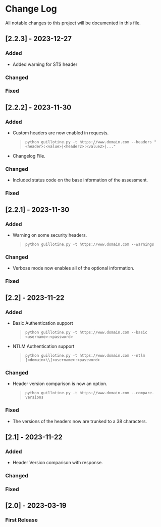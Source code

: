 
# Change Log
All notable changes to this project will be documented in this file.

## [2.2.3] - 2023-12-27
 
### Added
- Added warning for STS header

### Changed

### Fixed

## [2.2.2] - 2023-11-30
 
### Added
- Custom headers are now enabled in requests.
    > `python guillotine.py -t https://www.domain.com --headers "<header>:<value>|<header2>:<value2>|..."`
- Changelog File.

### Changed

- Included status code on the base information of the assessment.

### Fixed

## [2.2.1] - 2023-11-30
 
### Added
- Warning on some security headers.
    > `python guillotine.py -t https://www.domain.com --warnings`

### Changed

- Verbose mode now enables all of the optional information.

### Fixed

## [2.2] - 2023-11-22
 
### Added
- Basic Authentication support
    > `python guillotine.py -t https://www.domain.com --basic <username>:<password>`
- NTLM Authentication support
    > `python guillotine.py -t https://www.domain.com --ntlm [<domain>\\]<username>:<password>`

### Changed

- Header version comparison is now an option.
    > `python guillotine.py -t https://www.domain.com --compare-versions`

### Fixed

- The versions of the headers now are trunked to a 38 characters.
 
## [2.1] - 2023-11-22
 
### Added
 
- Header Version comparison with response.

### Changed
  
### Fixed
 
## [2.0] - 2023-03-19
 
### First Release

